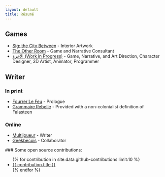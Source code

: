 ```yaml
---
layout: default
title: Résumé
---
```

## Games
* [Sig: the City Between](https://genesisoflegend.com/products/sig) - Interior Artwork
* [The Other Room](http://minorityvr.com) - Game and Narrative Consultant
* [الأخرة (Work in Progress)](https://studioslune.com/projects/alakhira) - Game, Narrative, and Art Direction, Character Designer, 3D Artist, Animator, Programmer

## Writer
### In print
* [Fourrer Le Feu](https://leslibraires.ca/livres/fourrer-le-feu-marjolaine-beauchamp-9782924682036.html) - Prologue
* [Grammaire Rebelle](https://www.facebook.com/events/290536951728803/) - Provided with a non-colonialist definition of Falasteen

### Online
* [Multijoueur](https://multijoueur.ca/author/mchamli/) - Writer
* [Geekbecois](https://geekbecois.com/author/moustafa/) - Collaborator

<div id="contributions" class="contributions" markdown="1">
### Some open source contributions:
<ul>
{% for contribution in site.data.github-contributions limit:10 %}
<li>
<a href="{{ contribution.html_url }}">{{ contribution.title }}</a>
</li>
{% endfor %}
</ul>
</div>
